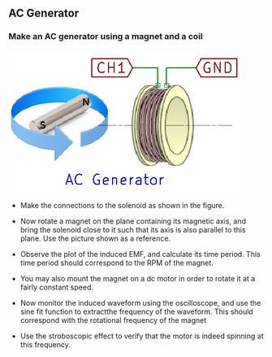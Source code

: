 AC Generator
---

### Make an AC generator using a magnet and a coil

![](images/schematics/acgen.png)

* Make the connections to the solenoid as shown in the figure.

* Now rotate a magnet on the plane containing its magnetic axis, and bring the solenoid close to it such that its axis is also parallel to this plane. Use the picture shown as a reference.

* Observe the plot of the induced EMF, and calculate its time period. This time period should correspond to the RPM of the magnet.

* You may also mount the magnet on a dc motor in order to rotate it at a fairly constant speed. 

* Now monitor the induced waveform using the oscilloscope, and use the sine fit function to extractthe frequency of the waveform. This should correspond with the rotational frequency of the magnet

* Use the stroboscopic effect to verify that the motor is indeed spinning at this frequency.

